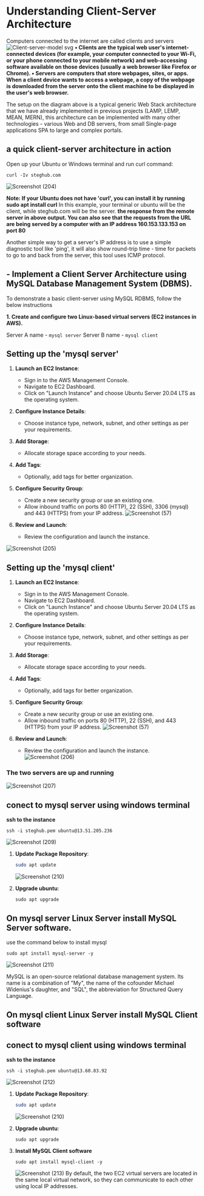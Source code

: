 # Understanding Client-Server Architecture
Computers connected to the internet are called clients and servers
![Client-server-model svg](https://github.com/highbee2810/STEGHUB-DevOps-cloud-Engineering/assets/155490206/c48513c5-d231-4d5a-a7a9-b9da56307d33)
**• Clients are the typical web user's internet-connected devices (for example, your computer connected to your Wi-Fi, or your phone connected to your mobile network) and web-accessing software available on those devices (usually a web browser like Firefox or Chrome).
• Servers are computers that store webpages, sites, or apps. When a client device wants to access a webpage, a copy of the webpage is downloaded from the server onto the client machine to be displayed in the user's web browser.**

The setup on the diagram above is a typical generic Web Stack
architecture that we have already implemented in previous projects (LAMP,
LEMP, MEAN, MERN), this architecture can be implemented with many other
technologies - various Web and DB servers, from small Single-page
applications SPA to large and complex portals.
## a quick client-server architecture in action
Open up your Ubuntu or Windows terminal and run curl command:
```
curl -Iv steghub.com
```
![Screenshot (204)](https://github.com/highbee2810/STEGHUB-DevOps-cloud-Engineering/assets/155490206/92df2060-28ad-4f48-b731-c7eff55ea46f)

**Note: If your Ubuntu does not have 'curl', you can install it by running sudo
apt install curl**
In this example, your terminal or ubuntu will be the client, while steghub.com will be
the server.
**the response from the remote server in above output. You can also see
that the requests from the URL are being served by a computer with an IP
address 160.153.133.153 on port 80**

Another simple way to get a server's IP address is to use a simple
diagnostic tool like 'ping', it will also show round-trip time - time for packets
to go to and back from the server, this tool uses ICMP protocol.
##  - Implement a Client Server Architecture using MySQL Database Management System (DBMS).
To demonstrate a basic client-server using MySQL RDBMS, follow the below instructions

**1. Create and configure two Linux-based virtual servers (EC2 instances in AWS).**

Server A name - `mysql server`
Server B name - `mysql client`

## Setting up the  'mysql server'

1. **Launch an EC2 Instance**: 
   - Sign in to the AWS Management Console.
   - Navigate to EC2 Dashboard.
   - Click on "Launch Instance" and choose Ubuntu Server 20.04 LTS as the operating system.

2. **Configure Instance Details**:
   - Choose instance type, network, subnet, and other settings as per your requirements.

3. **Add Storage**:
   - Allocate storage space according to your needs.

4. **Add Tags**:
   - Optionally, add tags for better organization.


5. **Configure Security Group**:
   - Create a new security group or use an existing one.
   - Allow inbound traffic on ports 80 (HTTP), 22 (SSH), 3306 (mysql) and 443 (HTTPS) from your IP address.
![Screenshot (57)](https://github.com/highbee2810/STEGHUB-DevOps-cloud-Engineering/assets/155490206/c2e660e8-e954-4dd4-88e7-b96749c55fc5)

6. **Review and Launch**:
   - Review the configuration and launch the instance.

![Screenshot (205)](https://github.com/highbee2810/STEGHUB-DevOps-cloud-Engineering/assets/155490206/70d42e91-d9c1-4c91-ad92-fa71e166babf)

## Setting up the 'mysql client'

1. **Launch an EC2 Instance**: 
   - Sign in to the AWS Management Console.
   - Navigate to EC2 Dashboard.
   - Click on "Launch Instance" and choose Ubuntu Server 20.04 LTS as the operating system.

2. **Configure Instance Details**:
   - Choose instance type, network, subnet, and other settings as per your requirements.

3. **Add Storage**:
   - Allocate storage space according to your needs.

4. **Add Tags**:
   - Optionally, add tags for better organization.


5. **Configure Security Group**:
   - Create a new security group or use an existing one.
   - Allow inbound traffic on ports 80 (HTTP), 22 (SSH), and 443 (HTTPS) from your IP address.
![Screenshot (57)](https://github.com/highbee2810/STEGHUB-DevOps-cloud-Engineering/assets/155490206/c2e660e8-e954-4dd4-88e7-b96749c55fc5)

6. **Review and Launch**:
   - Review the configuration and launch the instance.
![Screenshot (206)](https://github.com/highbee2810/STEGHUB-DevOps-cloud-Engineering/assets/155490206/163c9be7-dc0c-4b7c-a124-6ba40a5e9eb2)

### The two servers are up and running
![Screenshot (207)](https://github.com/highbee2810/STEGHUB-DevOps-cloud-Engineering/assets/155490206/e44505c2-0785-470c-821d-5b60f64b629b)

## conect to mysql server using windows terminal
**ssh to the instance**
```
ssh -i steghub.pem ubuntu@13.51.205.236
```
![Screenshot (209)](https://github.com/highbee2810/STEGHUB-DevOps-cloud-Engineering/assets/155490206/562574a4-3a3a-4012-9531-98a181d9c469)


1. **Update Package Repository**:
   ```bash
   sudo apt update
   ```
   ![Screenshot (210)](https://github.com/highbee2810/STEGHUB-DevOps-cloud-Engineering/assets/155490206/79b646c3-f79d-4ff3-867d-1984ff8d7744)

   
2. **Upgrade ubuntu**:
   ```
   sudo apt upgrade
   ```
## On mysql server Linux Server install MySQL Server software.
use the command below to install mysql 
```
sudo apt install mysql-server -y
```
![Screenshot (211)](https://github.com/highbee2810/STEGHUB-DevOps-cloud-Engineering/assets/155490206/f4f36e1f-6ad5-4451-afa9-0a45bd5de0cd)

MySQL is an open-source relational database management system. Its name is a combination of "My", the name of the cofounder Michael Widenius's daughter, and "SQL", the abbreviation
for Structured Query Language.
## On mysql client Linux Server install MySQL Client software

## conect to mysql client using windows terminal
**ssh to the instance**
```
ssh -i steghub.pem ubuntu@13.60.83.92
```

![Screenshot (212)](https://github.com/highbee2810/STEGHUB-DevOps-cloud-Engineering/assets/155490206/fcf9e930-087d-4a0a-9634-ec88dc9f3e6c)


1. **Update Package Repository**:
   ```bash
   sudo apt update
   ```
   ![Screenshot (210)](https://github.com/highbee2810/STEGHUB-DevOps-cloud-Engineering/assets/155490206/79b646c3-f79d-4ff3-867d-1984ff8d7744)

   
2. **Upgrade ubuntu**:
   ```
   sudo apt upgrade
3. **Install MySQL Client software**
   ```
   sudo apt install mysql-client -y
   ```
   ![Screenshot (213)](https://github.com/highbee2810/STEGHUB-DevOps-cloud-Engineering/assets/155490206/a924f813-9f07-4c85-bc05-3dfbd5fe0959)
By default, the two EC2 virtual servers are located in the same local virtual network, so they can communicate to each other using local IP addresses.
   
